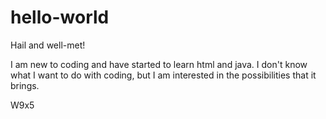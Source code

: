 # hello-world

Hail and well-met!

I am new to coding and have started to learn html and java.
I don't know what I want to do with coding, but I am interested in the possibilities that it brings.

W9x5
